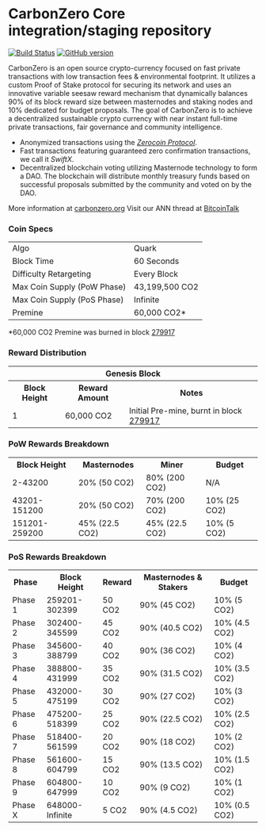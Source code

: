 CarbonZero Core integration/staging repository
=====================================

[![Build Status](https://travis-ci.org/CarbonZero-Project/CarbonZero.svg?branch=master)](https://travis-ci.org/CarbonZero-Project/CarbonZero) [![GitHub version](https://badge.fury.io/gh/CarbonZero-Project%2FCarbonZero.svg)](https://badge.fury.io/gh/CarbonZero-Project%2FCarbonZero)

CarbonZero is an open source crypto-currency focused on fast private transactions with low transaction fees & environmental footprint.  It utilizes a custom Proof of Stake protocol for securing its network and uses an innovative variable seesaw reward mechanism that dynamically balances 90% of its block reward size between masternodes and staking nodes and 10% dedicated for budget proposals. The goal of CarbonZero is to achieve a decentralized sustainable crypto currency with near instant full-time private transactions, fair governance and community intelligence.
- Anonymized transactions using the [_Zerocoin Protocol_](http://www.carbonzero.org/zcarbon).
- Fast transactions featuring guaranteed zero confirmation transactions, we call it _SwiftX_.
- Decentralized blockchain voting utilizing Masternode technology to form a DAO. The blockchain will distribute monthly treasury funds based on successful proposals submitted by the community and voted on by the DAO.

More information at [carbonzero.org](http://www.carbonzero.org) Visit our ANN thread at [BitcoinTalk](http://www.bitcointalk.org/index.php?topic=1262920)

### Coin Specs
<table>
<tr><td>Algo</td><td>Quark</td></tr>
<tr><td>Block Time</td><td>60 Seconds</td></tr>
<tr><td>Difficulty Retargeting</td><td>Every Block</td></tr>
<tr><td>Max Coin Supply (PoW Phase)</td><td>43,199,500 CO2</td></tr>
<tr><td>Max Coin Supply (PoS Phase)</td><td>Infinite</td></tr>
<tr><td>Premine</td><td>60,000 CO2*</td></tr>
</table>

*60,000 CO2 Premine was burned in block [279917](http://www.presstab.pw/phpexplorer/CarbonZero/block.php?blockhash=206d9cfe859798a0b0898ab00d7300be94de0f5469bb446cecb41c3e173a57e0)

### Reward Distribution

<table>
<th colspan=4>Genesis Block</th>
<tr><th>Block Height</th><th>Reward Amount</th><th>Notes</th></tr>
<tr><td>1</td><td>60,000 CO2</td><td>Initial Pre-mine, burnt in block <a href="http://www.presstab.pw/phpexplorer/CarbonZero/block.php?blockhash=206d9cfe859798a0b0898ab00d7300be94de0f5469bb446cecb41c3e173a57e0">279917</a></td></tr>
</table>

### PoW Rewards Breakdown

<table>
<th>Block Height</th><th>Masternodes</th><th>Miner</th><th>Budget</th>
<tr><td>2-43200</td><td>20% (50 CO2)</td><td>80% (200 CO2)</td><td>N/A</td></tr>
<tr><td>43201-151200</td><td>20% (50 CO2)</td><td>70% (200 CO2)</td><td>10% (25 CO2)</td></tr>
<tr><td>151201-259200</td><td>45% (22.5 CO2)</td><td>45% (22.5 CO2)</td><td>10% (5 CO2)</td></tr>
</table>

### PoS Rewards Breakdown

<table>
<th>Phase</th><th>Block Height</th><th>Reward</th><th>Masternodes & Stakers</th><th>Budget</th>
<tr><td>Phase 1</td><td>259201-302399</td><td>50 CO2</td><td>90% (45 CO2)</td><td>10% (5 CO2)</td></tr>
<tr><td>Phase 2</td><td>302400-345599</td><td>45 CO2</td><td>90% (40.5 CO2)</td><td>10% (4.5 CO2)</td></tr>
<tr><td>Phase 3</td><td>345600-388799</td><td>40 CO2</td><td>90% (36 CO2)</td><td>10% (4 CO2)</td></tr>
<tr><td>Phase 4</td><td>388800-431999</td><td>35 CO2</td><td>90% (31.5 CO2)</td><td>10% (3.5 CO2)</td></tr>
<tr><td>Phase 5</td><td>432000-475199</td><td>30 CO2</td><td>90% (27 CO2)</td><td>10% (3 CO2)</td></tr>
<tr><td>Phase 6</td><td>475200-518399</td><td>25 CO2</td><td>90% (22.5 CO2)</td><td>10% (2.5 CO2)</td></tr>
<tr><td>Phase 7</td><td>518400-561599</td><td>20 CO2</td><td>90% (18 CO2)</td><td>10% (2 CO2)</td></tr>
<tr><td>Phase 8</td><td>561600-604799</td><td>15 CO2</td><td>90% (13.5 CO2)</td><td>10% (1.5 CO2)</td></tr>
<tr><td>Phase 9</td><td>604800-647999</td><td>10 CO2</td><td>90% (9 CO2)</td><td>10% (1 CO2)</td></tr>
<tr><td>Phase X</td><td>648000-Infinite</td><td>5 CO2</td><td>90% (4.5 CO2)</td><td>10% (0.5 CO2)</td></tr>
</table>
